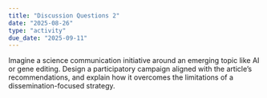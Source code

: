 ```yaml
---
title: "Discussion Questions 2"
date: "2025-08-26"
type: "activity"
due_date: "2025-09-11"
---
```


Imagine a science communication initiative around an emerging topic like AI or gene editing. Design a participatory campaign aligned with the article’s recommendations, and explain how it overcomes the limitations of a dissemination-focused strategy.